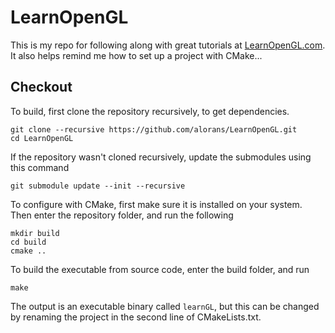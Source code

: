 # LearnOpenGL
This is my repo for following along with great tutorials at [LearnOpenGL.com](https://learnopengl.com). It also helps remind me how to set up a project with CMake...

## Checkout
To build, first clone the repository recursively, to get dependencies.
```
git clone --recursive https://github.com/alorans/LearnOpenGL.git
cd LearnOpenGL
```
If the repository wasn't cloned recursively, update the submodules using this command
```
git submodule update --init --recursive
```
To configure with CMake, first make sure it is installed on your system. Then enter the repository folder, and run the following
```
mkdir build
cd build
cmake ..
```
To build the executable from source code, enter the build folder, and run
```
make
```
The output is an executable binary called `learnGL`, but this can be changed by renaming the project in the second line of CMakeLists.txt.
